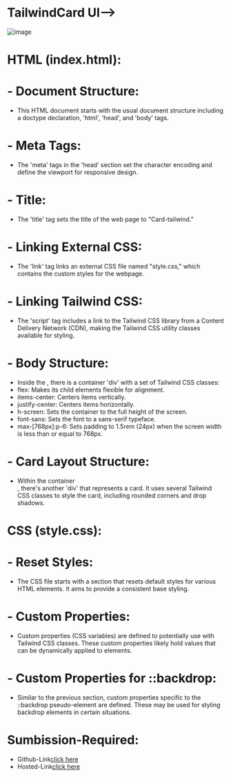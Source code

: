 # TailwindCard UI-->
![image](https://github.com/namishagurunani/TailwindCard/assets/126158413/be0a63bf-1a63-49cd-82a6-76a7fde460c6)

# HTML (index.html):
# - Document Structure:
- This HTML document starts with the usual document structure including a doctype declaration, 'html', 'head', and 'body' tags.
# - Meta Tags:
- The 'meta' tags in the 'head' section set the character encoding and define the viewport for responsive design.
# - Title:
- The 'title' tag sets the title of the web page to "Card-tailwind."
# - Linking External CSS:
- The 'link' tag links an external CSS file named "style.css," which contains the custom styles for the webpage.
# - Linking Tailwind CSS:
- The 'script' tag includes a link to the Tailwind CSS library from a Content Delivery Network (CDN), making the Tailwind CSS utility classes available for styling.
# - Body Structure:
- Inside the <body>, there is a container 'div' with a set of Tailwind CSS classes:
- flex: Makes its child elements flexible for alignment.
- items-center: Centers items vertically.
- justify-center: Centers items horizontally.
- h-screen: Sets the container to the full height of the screen.
- font-sans: Sets the font to a sans-serif typeface.
- max-[768px]:p-6: Sets padding to 1.5rem (24px) when the screen width is less than or equal to 768px.
# - Card Layout Structure:
- Within the container <div>, there's another 'div' that represents a card. It uses several Tailwind CSS classes to style the card, including rounded corners and 
  drop shadows.
# CSS (style.css):
# - Reset Styles:
- The CSS file starts with a section that resets default styles for various HTML elements. It aims to provide a consistent base styling.
# - Custom Properties:
- Custom properties (CSS variables) are defined to potentially use with Tailwind CSS classes. These custom properties likely hold values that can be dynamically 
 applied to elements.
# - Custom Properties for ::backdrop:
- Similar to the previous section, custom properties specific to the ::backdrop pseudo-element are defined. These may be used for styling backdrop elements in 
  certain situations.
# Sumbission-Required:
- Github-Link[click here](https://github.com/namishagurunani/TailwindCard)
- Hosted-Link[click here](https://namishagurunani.github.io/TailwindCard/dist/index.html)
